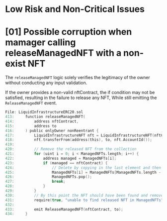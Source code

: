 # Low Risk and Non-Critical Issues

# [01] Possible corruption when mamager calling releaseManagedNFT with a non-exist NFT

The `releaseManagedNFT` logic solely verifies the legitimacy of the owner without conducting any input validation.

If the owner provides a non-valid nftContract, the if condition may not be satisfied, resulting in the failure to release any NFT, While still emitting the `ReleaseManagedNFT` event.

```c
File: LiquidInfrastructureERC20.sol
413:     function releaseManagedNFT(
414:         address nftContract,
415:         address to
416:     ) public onlyOwner nonReentrant {
417:         LiquidInfrastructureNFT nft = LiquidInfrastructureNFT(nftContract);
418:         nft.transferFrom(address(this), to, nft.AccountId());
419: 
420:         // Remove the released NFT from the collection
421:         for (uint i = 0; i < ManagedNFTs.length; i++) {
422:             address managed = ManagedNFTs[i];
423:             if (managed == nftContract) {
424:                 // Delete by copying in the last element and then pop the end
425:                 ManagedNFTs[i] = ManagedNFTs[ManagedNFTs.length - 1];
426:                 ManagedNFTs.pop();
427:                 break;
428:             }
429:         }
430:         // By this point the NFT should have been found and removed from ManagedNFTs
431:         require(true, "unable to find released NFT in ManagedNFTs");
432: 
433:         emit ReleaseManagedNFT(nftContract, to);
434:     }

```

